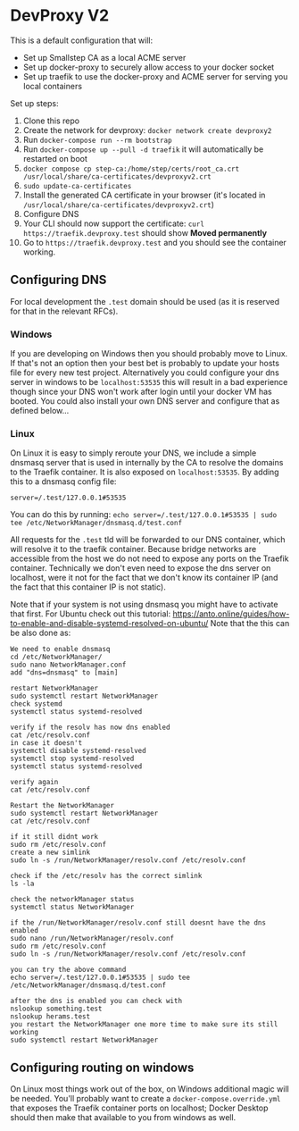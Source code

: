# DevProxy V2

This is a default configuration that will:
- Set up Smallstep CA as a local ACME server
- Set up docker-proxy to securely allow access to your docker socket
- Set up traefik to use the docker-proxy and ACME server for serving you local containers

Set up steps:
1. Clone this repo
2. Create the network for devproxy: `docker network create devproxy2`
3. Run `docker-compose run --rm bootstrap`
4. Run `docker-compose up --pull -d traefik` it will automatically be restarted on boot
5. `docker compose cp step-ca:/home/step/certs/root_ca.crt /usr/local/share/ca-certificates/devproxyv2.crt`
6. `sudo update-ca-certificates`
7. Install the generated CA certificate in your browser (it's located in `/usr/local/share/ca-certificates/devproxyv2.crt`)
8. Configure DNS
9. Your CLI should now support the certificate: `curl https://traefik.devproxy.test` should show **Moved permanently**
10. Go to `https://traefik.devproxy.test` and you should see the container working.


## Configuring DNS
For local development the `.test` domain should be used (as it is reserved for that in the relevant RFCs).

### Windows
If you are developing on Windows then you should probably move to Linux.
If that's not an option then your best bet is probably to update your hosts file for every new test project.
Alternatively you could configure your dns server in windows to be `localhost:53535` this will result in a bad experience though since your DNS won't work after login until your docker VM has booted.
You could also install your own DNS server and configure that as defined below...

### Linux
On Linux it is easy to simply reroute your DNS, we include a simple dnsmasq server that is used in internally by the CA to
resolve the domains to the Traefik container. It is also exposed on `localhost:53535`.
By adding this to a dnsmasq config file:
```
server=/.test/127.0.0.1#53535
```
You can do this by running: `echo server=/.test/127.0.0.1#53535 | sudo tee /etc/NetworkManager/dnsmasq.d/test.conf`

All requests for the `.test` tld will be forwarded to our DNS container, which will resolve it to the traefik container.
Because bridge networks are accessible from the host we do not need to expose any ports on the Traefik container. Technically we don't even need to expose the dns server on localhost, were it not for the fact that we don't know its container IP (and the fact that this container IP is not static).

Note that if your system is not using dnsmasq you might have to activate that first. For Ubuntu check out this tutorial: https://anto.online/guides/how-to-enable-and-disable-systemd-resolved-on-ubuntu/
Note that the this can be also done as:

```
We need to enable dnsmasq
cd /etc/NetworkManager/
sudo nano NetworkManager.conf 
add "dns=dnsmasq" to [main]

restart NetworkManager
sudo systemctl restart NetworkManager
check systemd
systemctl status systemd-resolved

verify if the resolv has now dns enabled
cat /etc/resolv.conf
in case it doesn't
systemctl disable systemd-resolved
systemctl stop systemd-resolved
systemctl status systemd-resolved

verify again
cat /etc/resolv.conf

Restart the NetworkManager
sudo systemctl restart NetworkManager
cat /etc/resolv.conf

if it still didnt work
sudo rm /etc/resolv.conf 
create a new simlink
sudo ln -s /run/NetworkManager/resolv.conf /etc/resolv.conf

check if the /etc/resolv has the correct simlink
ls -la

check the networkManager status
systemctl status NetworkManager

if the /run/NetworkManager/resolv.conf still doesnt have the dns enabled
sudo nano /run/NetworkManager/resolv.conf 
sudo rm /etc/resolv.conf 
sudo ln -s /run/NetworkManager/resolv.conf /etc/resolv.conf

you can try the above command
echo server=/.test/127.0.0.1#53535 | sudo tee /etc/NetworkManager/dnsmasq.d/test.conf

after the dns is enabled you can check with
nslookup something.test
nslookup herams.test
you restart the NetworkManager one more time to make sure its still working
sudo systemctl restart NetworkManager
```

## Configuring routing on windows
On Linux most things work out of the box, on Windows additional magic will be needed. You'll probably want to create a `docker-compose.override.yml` that exposes the Traefik container ports on localhost; Docker Desktop should then make that available to you from windows as well.

